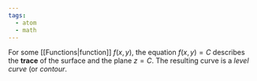 ```yaml
---
tags:
  - atom
  - math
---
```

For some [[Functions|function]] $f(x,y)$, the equation $f(x,y) = C$ describes the **trace** of the surface and the plane $z = C$. The resulting curve is a *level curve* (or *contour*.